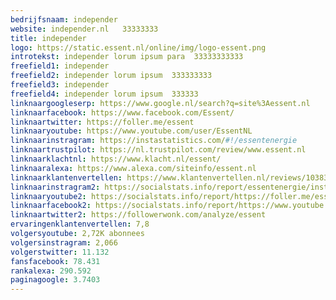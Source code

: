 ```yaml
---
bedrijfsnaam: independer  
website: independer.nl   33333333
title: independer
logo: https://static.essent.nl/online/img/logo-essent.png  
introtekst: independer lorum ipsum para  33333333333
freefield1: independer
freefield2: independer lorum ipsum  333333333
freefield3: independer
freefield4: independer lorum ipsum  333333
linknaargoogleserp: https://www.google.nl/search?q=site%3Aessent.nl  
linknaarfacebook: https://www.facebook.com/Essent/  
linknaartwitter: https://foller.me/essent  
linknaaryoutube: https://www.youtube.com/user/EssentNL  
linknaarinstragram: https://instastatistics.com/#!/essentenergie  
linknaartrustpilot: https://nl.trustpilot.com/review/www.essent.nl  
linknaarklachtnl: https://www.klacht.nl/essent/  
linknaaralexa: https://www.alexa.com/siteinfo/essent.nl  
linknaarklantenvertellen: https://www.klantenvertellen.nl/reviews/1038383/essent  
linknaarinstragram2: https://socialstats.info/report/essentenergie/instagram  
linknaaryoutube2: https://socialstats.info/report/https://foller.me/essent/youtube  
linknaarfacebook2: https://socialstats.info/report/https://www.youtube.com/user/essent  
linknaartwitter2: https://followerwonk.com/analyze/essent  
ervaringenklantenvertellen: 7,8  
volgersyoutube: 2,72K abonnees  
volgersinstragram: 2,066  
volgerstwitter: 11.132  
fansfacebook: 78.431  
rankalexa: 290.592  
paginagoogle: 3.7403  
---
```




